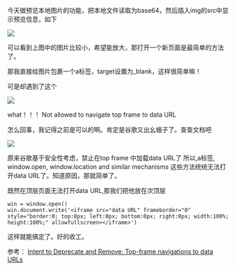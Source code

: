 今天做预览本地图片的功能，把本地文件读取为base64，然后插入img的src中显示预览信息，如下

![](https://ws2.sinaimg.cn/large/006tNc79ly1g24i4d7eetj30q40wkdgu.jpg)

可以看到上图中的图片比较小，希望能放大，那打开一个新页面是最简单的方法了。

那我直接给图片包裹一个a标签，target设置为_blank，这样很简单嘛！

可是却遇到了这个

![](https://ws3.sinaimg.cn/large/006tNc79ly1g24i8kcqtpj30qs06ajrq.jpg)

what！！！  Not allowed to navigate top frame to data URL

怎么回事，我记得之前是可以的啊。肯定是谷歌又出幺蛾子了。查查文档吧

![](https://ws1.sinaimg.cn/large/006tNc79ly1g24iclmsqvj31na0u077i.jpg)

原来谷歌基于安全性考虑，禁止在top frame 中加载data URL了
所以,a标签, window.open, window.location and similar mechanisms 这些方法统统无法打开data URL了。知道原因，那就简单了。

既然在顶层页面无法打开data URL,那我们把他放在次顶层

```
win = window.open()
win.document.write('<iframe src="data URL" frameborder="0" style="border:0; top:0px; left:0px; bottom:0px; right:0px; width:100%; height:100%;" allowfullscreen></iframe>')
```

这样就能搞定了。好的收工。

参考：
[Intent to Deprecate and Remove: Top-frame navigations to data URLs](https://groups.google.com/a/chromium.org/forum/#!topic/blink-dev/GbVcuwg_QjM%5B101-125%5D)